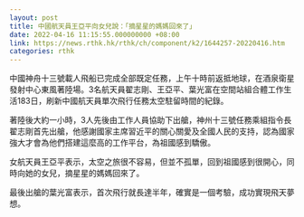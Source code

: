 ```yaml
---
layout: post
title: 中國航天員王亞平向女兒說：「摘星星的媽媽回來了」
date: 2022-04-16 11:15:55.000000000 +08:00
link: https://news.rthk.hk/rthk/ch/component/k2/1644257-20220416.htm
categories: rthk
---
```


中國神舟十三號載人飛船已完成全部既定任務，上午十時前返抵地球，在酒泉衛星發射中心東風著陸場。3名航天員翟志剛、王亞平、葉光富在空間站組合體工作生活183日，刷新中國航天員單次飛行任務太空駐留時間的紀錄。

著陸後大約一小時，3人先後由工作人員協助下出艙，神州十三號任務乘組指令長翟志剛首先出艙，他感謝國家主席習近平的關心關愛及全國人民的支持，認為國家強大才會為他們搭建這麼高的工作平台，為祖國感到驕傲。

女航天員王亞平表示，太空之旅很不容易，但並不孤單，回到祖國感到很開心，同時向她的女兒，摘星星的媽媽回來了。

最後出艙的葉光富表示，首次飛行就長達半年，確實是一個考驗，成功實現飛天夢想。
